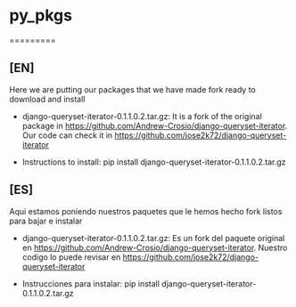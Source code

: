 # py_pkgs
=========

[EN]
----
Here we are putting our packages that we have made fork ready to download and install

- django-queryset-iterator-0.1.1.0.2.tar.gz: It is a fork of the original package in https://github.com/Andrew-Crosio/django-queryset-iterator.   Our code can check it in https://github.com/jose2k72/django-queryset-iterator

- Instructions to install: pip install django-queryset-iterator-0.1.1.0.2.tar.gz


[ES]
----
Aqui estamos poniendo nuestros paquetes que le hemos hecho fork listos para bajar e instalar

- django-queryset-iterator-0.1.1.0.2.tar.gz: Es un fork del paquete original en https://github.com/Andrew-Crosio/django-queryset-iterator.  Nuestro codigo lo puede revisar en https://github.com/jose2k72/django-queryset-iterator

- Instrucciones para instalar: pip install django-queryset-iterator-0.1.1.0.2.tar.gz
